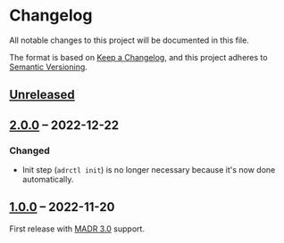 # Changelog

All notable changes to this project will be documented in this file.

The format is based on [Keep a Changelog](https://keepachangelog.com/en/1.0.0/),
and this project adheres to [Semantic Versioning](https://semver.org/spec/v2.0.0.html).

## [Unreleased]

## [2.0.0] – 2022-12-22

### Changed

- Init step (`adrctl init`) is no longer necessary because it's now done automatically.

## [1.0.0] – 2022-11-20

First release with [MADR 3.0](https://github.com/adr/madr/tree/3.0.0) support.

[Unreleased]: https://github.com/anvouk/adrctl/compare/2.0.0...main
[2.0.0]: https://github.com/anvouk/adrctl/releases/tag/2.0.0
[1.0.0]: https://github.com/anvouk/adrctl/releases/tag/1.0.0

<!-- markdownlint-disable-file MD013 MD024 -->
